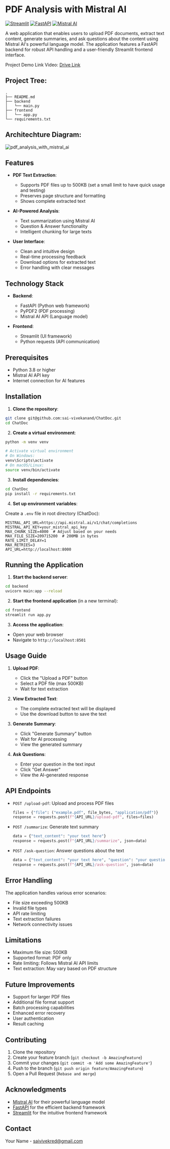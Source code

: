 # PDF Analysis with Mistral AI
[![Streamlit](https://img.shields.io/badge/Streamlit-FF4B4B?style=for-the-badge&logo=streamlit&logoColor=white)](https://streamlit.io)
[![FastAPI](https://img.shields.io/badge/FastAPI-009688?style=for-the-badge&logo=fastapi&logoColor=white)](https://fastapi.tiangolo.com/)
[![Mistral AI](https://img.shields.io/badge/Mistral_AI-black?style=for-the-badge&logo=data:image/svg+xml;base64,PHN2ZyB4bWxucz0iaHR0cDovL3d3dy53My5vcmcvMjAwMC9zdmciIHdpZHRoPSI0OCIgaGVpZ2h0PSI0OCIgdmlld0JveD0iMCAwIDI0IDI0IiBmaWxsPSJub25lIiBzdHJva2U9ImN1cnJlbnRDb2xvciIgc3Ryb2tlLXdpZHRoPSIyIiBzdHJva2UtbGluZWNhcD0icm91bmQiIHN0cm9rZS1saW5lam9pbj0icm91bmQiPjxwYXRoIGQ9Ik0xMiAyTDIgN2wxMCA1IDEwLTV6Ii8+PHBhdGggZD0iTTIgMTdsMTAgNSAxMC01Ii8+PHBhdGggZD0iTTIgMTJsMTAgNSAxMC01Ii8+PC9zdmc+)](https://mistral.ai)

A web application that enables users to upload PDF documents, extract text content, generate summaries, and ask questions about the content using Mistral AI's powerful language model. The application features a FastAPI backend for robust API handling and a user-friendly Streamlit frontend interface.

Project Demo Link Video: [Drive Link](https://drive.google.com/file/d/1oj0LHsYCn7FVxzbxr-2IQErs7-Tzg6nA/view?usp=sharing)

## Project Tree:

```
.
├── README.md
├── backend
│   └── main.py
├── frontend
│   └── app.py
└── requirements.txt
```

## Architechture Diagram:
![pdf_analysis_with_mistral_ai](https://github.com/user-attachments/assets/9fa5e73d-e06d-4645-a07a-4f2f99d1d787)


## Features

- **PDF Text Extraction**: 
  - Supports PDF files up to 500KB (set a small limit to have quick usage and testing)
  - Preserves page structure and formatting
  - Shows complete extracted text

- **AI-Powered Analysis**:
  - Text summarization using Mistral AI
  - Question & Answer functionality
  - Intelligent chunking for large texts

- **User Interface**:
  - Clean and intuitive design
  - Real-time processing feedback
  - Download options for extracted text
  - Error handling with clear messages

## Technology Stack

- **Backend**:
  - FastAPI (Python web framework)
  - PyPDF2 (PDF processing)
  - Mistral AI API (Language model)

- **Frontend**:
  - Streamlit (UI framework)
  - Python requests (API communication)

## Prerequisites

- Python 3.8 or higher
- Mistral AI API key
- Internet connection for AI features

## Installation

1. **Clone the repository**:
```bash
git clone git@github.com:sai-vivekanand/ChatDoc.git
cd ChatDoc
```

2. **Create a virtual environment**:
```bash
python -m venv venv

# Activate virtual environment
# On Windows:
venv\Scripts\activate
# On macOS/Linux:
source venv/bin/activate
```

3. **Install dependencies**:

```bash
cd ChatDoc
pip install -r requirements.txt
```

4. **Set up environment variables**:

Create a `.env` file in root directory (ChatDoc):

```env
MISTRAL_API_URL=https://api.mistral.ai/v1/chat/completions
MISTRAL_API_KEY=your_mistral_api_key
MAX_CHUNK_SIZE=4000  # Adjust based on your needs
MAX_FILE_SIZE=209715200  # 200MB in bytes
RATE_LIMIT_DELAY=1
MAX_RETRIES=3
API_URL=http://localhost:8000
```

## Running the Application

1. **Start the backend server**:
```bash
cd backend
uvicorn main:app --reload
```

2. **Start the frontend application** (in a new terminal):
```bash
cd frontend
streamlit run app.py
```

3. **Access the application**:
- Open your web browser
- Navigate to `http://localhost:8501`

## Usage Guide

1. **Upload PDF**:
   - Click the "Upload a PDF" button
   - Select a PDF file (max 500KB)
   - Wait for text extraction

2. **View Extracted Text**:
   - The complete extracted text will be displayed
   - Use the download button to save the text

3. **Generate Summary**:
   - Click "Generate Summary" button
   - Wait for AI processing
   - View the generated summary

4. **Ask Questions**:
   - Enter your question in the text input
   - Click "Get Answer"
   - View the AI-generated response

## API Endpoints

- `POST /upload-pdf`: Upload and process PDF files
  ```python
  files = {"file": ("example.pdf", file_bytes, "application/pdf")}
  response = requests.post(f"{API_URL}/upload-pdf", files=files)
  ```

- `POST /summarize`: Generate text summary
  ```python
  data = {"text_content": "your text here"}
  response = requests.post(f"{API_URL}/summarize", json=data)
  ```

- `POST /ask-question`: Answer questions about the text
  ```python
  data = {"text_content": "your text here", "question": "your question"}
  response = requests.post(f"{API_URL}/ask-question", json=data)
  ```

## Error Handling

The application handles various error scenarios:
- File size exceeding 500KB
- Invalid file types
- API rate limiting
- Text extraction failures
- Network connectivity issues

## Limitations

- Maximum file size: 500KB
- Supported format: PDF only
- Rate limiting: Follows Mistral AI API limits
- Text extraction: May vary based on PDF structure

## Future Improvements

- Support for larger PDF files
- Additional file format support
- Batch processing capabilities
- Enhanced error recovery
- User authentication
- Result caching

## Contributing

1. Clone the repository
2. Create your feature branch (`git checkout -b AmazingFeature`)
3. Commit your changes (`git commit -m 'Add some AmazingFeature'`)
4. Push to the branch (`git push origin feature/AmazingFeature`)
5. Open a Pull Request (`Rebase and merge`)

## Acknowledgments

- [Mistral AI](https://mistral.ai/) for their powerful language model
- [FastAPI](https://fastapi.tiangolo.com/) for the efficient backend framework
- [Streamlit](https://streamlit.io/) for the intuitive frontend framework

## Contact

Your Name - [saivivekred@gmail.com](mailto:saivivekred@gmail.com)



